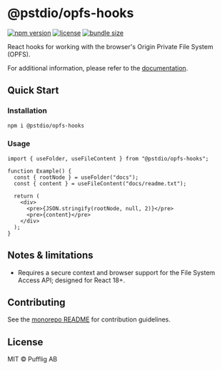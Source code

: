# @pstdio/opfs-hooks

[![npm version](https://img.shields.io/npm/v/@pstdio/opfs-hooks.svg?color=blue)](https://www.npmjs.com/package/@pstdio/opfs-hooks)
[![license](https://img.shields.io/npm/l/@pstdio/opfs-hooks)](https://github.com/pufflyai/core-utils/blob/main/LICENSE)
[![bundle size](https://img.shields.io/bundlephobia/minzip/%40pstdio%2Fopfs-hooks)](https://bundlephobia.com/package/%40pstdio%2Fopfs-hooks)

React hooks for working with the browser's Origin Private File System (OPFS).

For additional information, please refer to the [documentation](https://pufflyai.github.io/core-utils/packages/opfs-hooks).

## Quick Start

### Installation

```bash
npm i @pstdio/opfs-hooks
```

### Usage

```tsx
import { useFolder, useFileContent } from "@pstdio/opfs-hooks";

function Example() {
  const { rootNode } = useFolder("docs");
  const { content } = useFileContent("docs/readme.txt");

  return (
    <div>
      <pre>{JSON.stringify(rootNode, null, 2)}</pre>
      <pre>{content}</pre>
    </div>
  );
}
```

## Notes & limitations

- Requires a secure context and browser support for the File System Access API; designed for React 18+.

## Contributing

See the [monorepo README](https://github.com/pufflyai/core-utils#readme) for contribution guidelines.

## License

MIT © Pufflig AB
